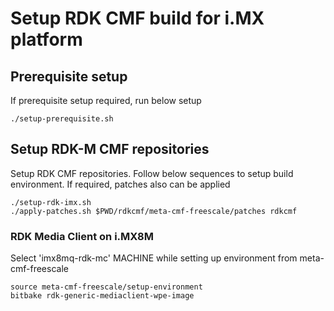 
# Setup RDK CMF build for i.MX platform

## Prerequisite setup

If prerequisite setup required, run below setup
~~~~
./setup-prerequisite.sh
~~~~

## Setup RDK-M CMF repositories

Setup RDK CMF repositories.
Follow below sequences to setup build environment. If required, patches also can be applied
~~~~
./setup-rdk-imx.sh
./apply-patches.sh $PWD/rdkcmf/meta-cmf-freescale/patches rdkcmf
~~~~

### RDK Media Client on i.MX8M

Select 'imx8mq-rdk-mc' MACHINE while setting up environment from meta-cmf-freescale
~~~~
source meta-cmf-freescale/setup-environment
bitbake rdk-generic-mediaclient-wpe-image
~~~~
